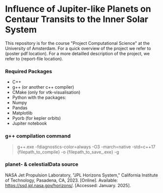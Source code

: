 # Influence of Jupiter-like Planets on Centaur Transits to the Inner Solar System
This repository is for the course "Project Computational Science" at the University of Amsterdam.
For a quick overview of the project we refer to (poster pdf location). For a more detailled description of
the project, we refer to (report-file location).


### Required Packages
- C++
- g++ (or another c++ compiler)
- CMake (only for vtk-visualisation)
- Python with the packages:
- Numpy
- Pandas
- Matplotlib
- Pyorb (for kepler orbits)
- Jupiter notebook

### g++ compilation command
> g++.exe -fdiagnostics-color=always -O3 -march=native -std=c++17 {filepath_to_compile} -o {filepath_to_save_.exe} -g

### planet- & celestialData source
NASA Jet Propulsion Laboratory, "JPL Horizons System," California Institute of Technology, Pasadena, CA, 2023. [Online]. Available: https://ssd.jpl.nasa.gov/horizons/. [Accessed: January. 2025].
